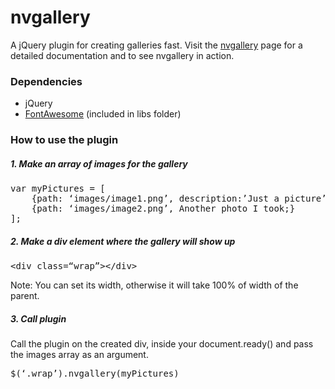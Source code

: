 # nvgallery
A jQuery plugin for creating galleries fast. Visit the [nvgallery](http://www.strackovski.net/nvgallery/) page for a detailed documentation and to see nvgallery in action.

### Dependencies
 - jQuery
 - [FontAwesome](http://www.fontawesome.io/) (included in libs folder)


### How to use the plugin
##### 1. Make an array of images for the gallery
<pre>var myPictures = [
	{path: ‘images/image1.png’, description:’Just a picture’},
	{path: ‘images/image2.png’, Another photo I took;}
];</pre>

##### 2. Make a div element where the gallery will show up
<pre>&#60div class=“wrap”&#62&#60/div&#62</pre>
Note: You can set its width, otherwise it will take 100% of width of the parent.

##### 3. Call plugin
Call the plugin on the created div, inside your document.ready() and pass the images array as an argument.
<pre>$(‘.wrap’).nvgallery(myPictures)</pre>


